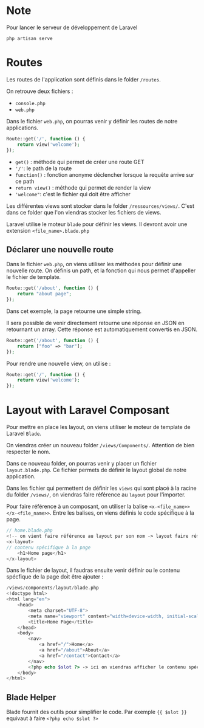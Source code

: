 # Note

Pour lancer le serveur de développement de Laravel 

```shell
php artisan serve
```
# Routes

Les routes de l'application sont définis dans le folder `/routes`.

On retrouve deux fichiers :
- `console.php`
- `web.php`

Dans le fichier `web.php`, on pourras venir y définir les routes de notre applications.
```php
Route::get('/', function () {
    return view('welcome');
});
```

- `get()` : méthode qui permet de créer une route GET
- `'/'`: le path de la route
- `function()` : fonction anonyme déclencher lorsque la requête arrive sur ce path
- `return view()` : méthode qui permet de render la view
- `'welcome"`: c'est le fichier qui doit être afficher

Les différentes views sont stocker dans le folder `/ressources/views/`. C'est dans ce folder que l'on viendras stocker les fichiers de views.

Laravel utilise le moteur `blade` pour définir les views. Il devront avoir une extension `<file_name>.blade.php`

## Déclarer une nouvelle route

Dans le fichier `web.php`, on viens utiliser les méthodes pour définir une nouvelle route. On définis un path, et la fonction qui nous permet d'appeller le fichier de template.
```php
Route::get('/about', function () {
    return "about page";
});
```
Dans cet exemple, la page retourne une simple string.

Il sera possible de venir directement retourne une réponse en JSON en retournant un array. Cette réponse est automatiquement convertis en JSON. 
```php
Route::get('/about', function () {
    return ["foo" => "bar"];
});
```

Pour rendre une nouvelle view, on utilise : 
```php
Route::get('/', function () {
    return view('welcome');
});
```

# Layout with Laravel Composant

Pour mettre en place les layout, on viens utiliser le moteur de template de Laravel `Blade`.

On viendras créer un nouveau folder `/views/Components/`. Attention de bien respecter le nom.

Dans ce nouveau folder, on pourras venir y placer un fichier `layout.blade.php`. Ce fichier permets de définir le layout global de notre application.

Dans les fichier qui permettent de définir les `views` qui sont placé à la racine du folder `/views/`, on viendras faire référence au `layout` pour l'importer.

Pour faire référence à un composant, on utiliser la balise `<x-<file_name>></x-<file_name>>`. Entre les balises, on viens définis le code spécifique à la page.
```php
// home.blade.php
<!-- on vient faire référence au layout par son nom -> layout faire référence au fichier /Components/layout/blade.php -->
<x-layout>
// contenu spécifique à la page
    <h1>Home page</h1>
</x-layout>
```

Dans le fichier de layout, il faudras ensuite venir définir ou le contenu spécfique de la page doit être ajouter :
```php
/views/components/layout/blade.php
<!doctype html>
<html lang="en">
    <head>
        <meta charset="UTF-8">
        <meta name="viewport" content="width=device-width, initial-scale=1">
        <title>Home Page</title>
    </head>
    <body>
        <nav>
            <a href="/">Home</a>
            <a href="/about">About</a>
            <a href="/contact">Contact</a>
        </nav>
        <?php echo $slot ?> -> ici on viendras afficher le contenu spécfique de la page qui appelle le layout
    </body>
</html>
```
## Blade Helper

Blade fournit des outils pour simplifier le code. Par exemple `{{ $slot }}` equivaut à faire `<?php echo $slot ?>`
